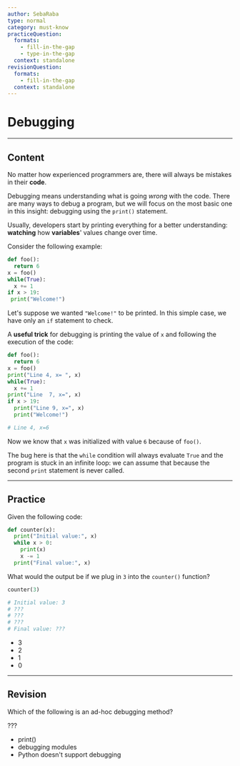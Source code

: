 ```yaml
---
author: SebaRaba
type: normal
category: must-know
practiceQuestion:
  formats:
    - fill-in-the-gap
    - type-in-the-gap
  context: standalone
revisionQuestion:
  formats:
    - fill-in-the-gap
  context: standalone
---
```


# Debugging


---

## Content

No matter how experienced programmers are, there will always be mistakes in their **code**.

Debugging means understanding what is going *wrong* with the code. There are many ways to debug a program, but we will focus on the most basic one in this insight: debugging using the `print()` statement.

Usually, developers start by printing everything for a better understanding: **watching** how **variables**' values change over time.

Consider the following example:

```python
def foo():
  return 6
x = foo()
while(True):    
  x += 1
if x > 19:
 print("Welcome!")
```

Let's suppose we wanted `"Welcome!"` to be printed. In this simple case, we have only an `if` statement to check. 

A **useful trick** for debugging is printing the value of `x` and following the execution of the code:

```python
def foo():
  return 6
x = foo()
print("Line 4, x= ", x)
while(True):  
  x += 1
print("Line  7, x=", x)
if x > 19:
  print("Line 9, x=", x)
  print("Welcome!")

# Line 4, x=6
```

Now we know that `x` was initialized with value `6` because of `foo()`. 

The bug here is that the `while` condition will always evaluate `True` and the program is stuck in an infinite loop: we can assume that because the second `print` statement is never called.


---

## Practice

Given the following code:
```python
def counter(x):
  print("Initial value:", x)
  while x > 0:
    print(x)
    x -= 1
  print("Final value:", x)
```

What would the output be if we plug in `3` into the `counter()` function?

```py
counter(3)

# Initial value: 3
# ???
# ???
# ???
# Final value: ???
```

- 3
- 2
- 1
- 0


---

## Revision

Which of the following is an ad-hoc debugging method?

???

- print()
- debugging modules
- Python doesn't support debugging
 
